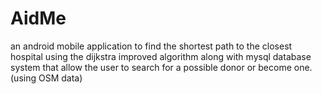 # AidMe
an android mobile application to find the shortest path to the closest hospital using the dijkstra improved algorithm along with mysql database system that allow the user to search for a possible donor or become one. (using OSM data)
